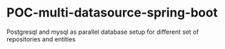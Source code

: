 # POC-multi-datasource-spring-boot
Postgresql and mysql as parallel database setup for different set of repositories and entities
